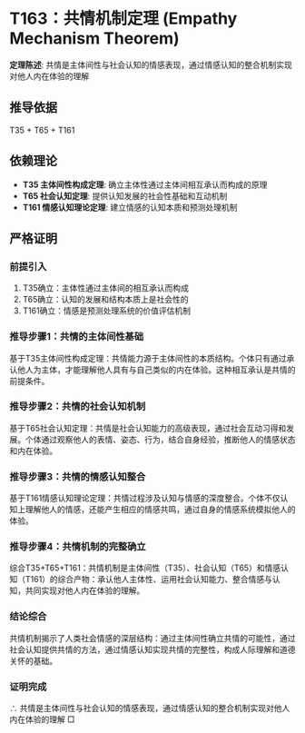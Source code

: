 # T163：共情机制定理 (Empathy Mechanism Theorem)

**定理陈述**: 共情是主体间性与社会认知的情感表现，通过情感认知的整合机制实现对他人内在体验的理解

## 推导依据
T35 + T65 + T161

## 依赖理论
- **T35 主体间性构成定理**: 确立主体性通过主体间相互承认而构成的原理
- **T65 社会认知定理**: 提供认知发展的社会性基础和互动机制
- **T161 情感认知理论定理**: 建立情感的认知本质和预测处理机制

## 严格证明

### 前提引入
1. T35确立：主体性通过主体间的相互承认而构成
2. T65确立：认知的发展和结构本质上是社会性的
3. T161确立：情感是预测处理系统的价值评估机制

### 推导步骤1：共情的主体间性基础
基于T35主体间性构成定理：共情能力源于主体间性的本质结构。个体只有通过承认他人为主体，才能理解他人具有与自己类似的内在体验。这种相互承认是共情的前提条件。

### 推导步骤2：共情的社会认知机制
基于T65社会认知定理：共情是社会认知能力的高级表现，通过社会互动习得和发展。个体通过观察他人的表情、姿态、行为，结合自身经验，推断他人的情感状态和内在体验。

### 推导步骤3：共情的情感认知整合
基于T161情感认知理论定理：共情过程涉及认知与情感的深度整合。个体不仅认知上理解他人的情感，还能产生相应的情感共鸣，通过自身的情感系统模拟他人的体验。

### 推导步骤4：共情机制的完整确立
综合T35+T65+T161：共情机制是主体间性（T35）、社会认知（T65）和情感认知（T161）的综合产物：承认他人主体性、运用社会认知能力、整合情感与认知，共同实现对他人内在体验的理解。

### 结论综合
共情机制揭示了人类社会情感的深层结构：通过主体间性确立共情的可能性，通过社会认知提供共情的方法，通过情感认知实现共情的完整性，构成人际理解和道德关怀的基础。

### 证明完成
∴ 共情是主体间性与社会认知的情感表现，通过情感认知的整合机制实现对他人内在体验的理解 □